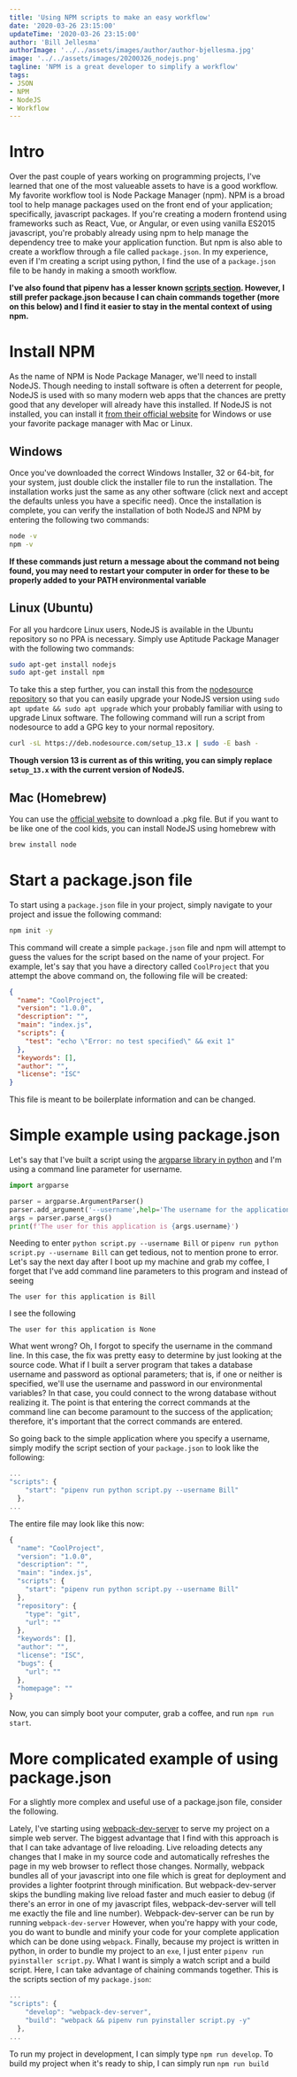 ```yaml
---
title: 'Using NPM scripts to make an easy workflow'
date: '2020-03-26 23:15:00'
updateTime: '2020-03-26 23:15:00'
author: 'Bill Jellesma'
authorImage: '../../assets/images/author/author-bjellesma.jpg'
image: '../../assets/images/20200326_nodejs.png'
tagline: 'NPM is a great developer to simplify a workflow'
tags:
- JSON
- NPM
- NodeJS
- Workflow
---
```


# Intro

Over the past couple of years working on programming projects, I've learned that one of the most valueable assets to have is a good workflow. My favorite workflow tool is Node Package Manager (npm). NPM is a broad tool to help manage packages used on the front end of your application; specifically, javascript packages. If you're creating a modern frontend using frameworks such as React, Vue, or Angular, or even using vanilla ES2015 javascript, you're probably already using npm to help manage the dependency tree to make your application function. But npm is also able to create a workflow through a file called `package.json`. In my experience, even if I'm creating a script using python, I find the use of a `package.json` file to be handy in making a smooth workflow. 

__I've also found that pipenv has a lesser known [scripts section](https://pipenv-fork.readthedocs.io/en/latest/advanced.html). However, I still prefer package.json because I can chain commands together (more on this below) and I find it easier to stay in the mental context of using npm.__

# Install NPM

As the name of NPM is Node Package Manager, we'll need to install NodeJS. Though needing to install software is often a deterrent for people, NodeJS is used with so many modern web apps that the chances are pretty good that any developer will already have this installed. If NodeJS is not installed, you can install it [from their official website](https://nodejs.org/en/download/) for Windows or use your favorite package manager with Mac or Linux. 

## Windows

Once you've downloaded the correct Windows Installer, 32 or 64-bit, for your system, just double click the installer file to run the installation. The installation works just the same as any other software (click next and accept the defaults unless you have a specific need). Once the installation is complete, you can verify the installation of both NodeJS and NPM by entering the following two commands:

```cmd
node -v
npm -v
```

__If these commands just return a message about the command not being found, you may need to restart your computer in order for these to be properly added to your PATH environmental variable__

## Linux (Ubuntu)

For all you hardcore Linux users, NodeJS is available in the Ubuntu repository so no PPA is necessary. Simply use Aptitude Package Manager with the following two commands:

```bash
sudo apt-get install nodejs
sudo apt-get install npm
```  

To take this a step further, you can install this from the [nodesource repository](https://nodesource.com/) so that you can easily upgrade your NodeJS version using `sudo apt update && sudo apt upgrade` which your probably familiar with using to upgrade Linux software. The following command will run a script from nodesource to add a GPG key to your normal repository.


```bash
curl -sL https://deb.nodesource.com/setup_13.x | sudo -E bash -
```

__Though version 13 is current as of this writing, you can simply replace `setup_13.x` with the current version of NodeJS.__

## Mac (Homebrew)

You can use the [official website](https://nodejs.org/en/download/) to download a .pkg file. But if you want to be like one of the cool kids, you can install NodeJS using homebrew with

```bash
brew install node
```

# Start a package.json file

To start using a `package.json` file in your project, simply navigate to your project and issue the following command:

```bash
npm init -y
```

This command will create a simple `package.json` file and npm will attempt to guess the values for the script based on the name of your project. For example, let's say that you have a directory called `CoolProject` that you attempt the above command on, the following file will be created:

```json
{
  "name": "CoolProject",
  "version": "1.0.0",
  "description": "",
  "main": "index.js",
  "scripts": {
    "test": "echo \"Error: no test specified\" && exit 1"
  },
  "keywords": [],
  "author": "",
  "license": "ISC"
}

```

This file is meant to be boilerplate information and can be changed.

# Simple example using package.json

Let's say that I've built a script using the [argparse library in python](https://docs.python.org/3/library/argparse.html) and I'm using a command line parameter for username.

```py
import argparse

parser = argparse.ArgumentParser()
parser.add_argument('--username',help='The username for the application')
args = parser.parse_args()
print(f'The user for this application is {args.username}')
```

 Needing to enter `python script.py --username Bill` or `pipenv run python script.py --username Bill` can get tedious, not to mention prone to error. Let's say the next day after I boot up my machine and grab my coffee, I forget that I've add command line parameters to this program and instead of seeing 

 ```
The user for this application is Bill
 ```

I see the following

```
The user for this application is None
```

What went wrong? Oh, I forgot to specify the username in the command line. In this case, the fix was pretty easy to determine by just looking at the source code. What if I built a server program that takes a database username and password as optional parameters; that is, if one or neither is specified, we'll use the username and password in our environmental variables? In that case, you could connect to the wrong database without realizing it. The point is that entering the correct commands at the command line can become paramount to the success of the application; therefore, it's important that the correct commands are entered.

So going back to the simple application where you specify a username, simply modify the script section of your `package.json` to look like the following:

```js
...
"scripts": {
    "start": "pipenv run python script.py --username Bill"
  },
...
```

The entire file may look like this now:

```js
{
  "name": "CoolProject",
  "version": "1.0.0",
  "description": "",
  "main": "index.js",
  "scripts": {
    "start": "pipenv run python script.py --username Bill"
  },
  "repository": {
    "type": "git",
    "url": ""
  },
  "keywords": [],
  "author": "",
  "license": "ISC",
  "bugs": {
    "url": ""
  },
  "homepage": ""
}
```

Now, you can simply boot your computer, grab a coffee, and run `npm run start`.

# More complicated example of using package.json

For a slightly more complex and useful use of a package.json file, consider the following.

Lately, I've starting using [webpack-dev-server](https://webpack.js.org/guides/development/) to serve my project on a simple web server. The biggest advantage that I find with this approach is that I can take advantage of live reloading. Live reloading detects any changes that I make in my source code and automatically refreshes the page in my web browser to reflect those changes. Normally, webpack bundles all of your javascript into one file which is great for deployment and provides a lighter footprint through minification. But webpack-dev-server skips the bundling making live reload faster and much easier to debug (if there's an error in one of my javascript files, webpack-dev-server will tell me exactly the file and line number). Webpack-dev-server can be run by running `webpack-dev-server` However, when you're happy with your code, you do want to bundle and minify your code for your complete application which can be done using `webpack`. Finally, because my project is written in python, in order to bundle my project to an `exe`, I just enter `pipenv run pyinstaller script.py`. What I want is simply a watch script and a build script. Here, I can take advantage of chaining commands together. This is the scripts section of my `package.json`:

```js
...
"scripts": {
    "develop": "webpack-dev-server",
    "build": "webpack && pipenv run pyinstaller script.py -y"
  },
...
```

To run my project in development, I can simply type `npm run develop`. To build my project when it's ready to ship, I can simply run `npm run build`